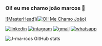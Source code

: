 ### Oi! eu me chamo joão marcos 👋

[![MasterHead](![OI! Me Chamo João](https://user-images.githubusercontent.com/61885509/180026336-a7b26c1b-119f-4445-ac9a-803c239485ec.gif))](https://github.com/J-ma-rcos)

[![linkedin](https://img.shields.io/badge/LinkedIn-0077B5?style=for-the-badge&logo=linkedin&logoColor=white)](https://www.linkedin.com/in/jo%C3%A3o-marcos-76147a1a2/)
[![intagram](https://img.shields.io/badge/Instagram-E4405F?style=for-the-badge&logo=instagram&logoColor=white)](https://www.instagram.com/joaoma4cos/)
[![gmail](https://img.shields.io/badge/Gmail-D14836?style=for-the-badge&logo=gmail&logoColor=white)](joaolucs08@gmail.com)
[![whatsapp](https://img.shields.io/badge/WhatsApp-25D366?style=for-the-badge&logo=whatsapp&logoColor=white)](https://wa.me/qr/C426TQ2JG774E1)


![J-ma-rcos GitHub stats](https://github-readme-stats.vercel.app/api?username=J-ma-rcos&show_icons=true&theme=onedark)

